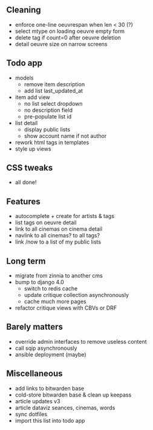 ## Cleaning

- enforce one-line oeuvrespan when len < 30 (?)
- select mtype on loading oeuvre empty form
- delete tag if count=0 after oeuvre deletion
- detail oeuvre size on narrow screens


## Todo app

- models
    - remove item description
    - add list last_updated_at
- item add view
    - no list select dropdown
    - no description field
    - pre-populate list id
- list detail
    - display public lists
    - show account name if not author
- rework html tags in templates
- style up views


## CSS tweaks

- all done!


## Features

- autocomplete + create for artists & tags
- list tags on oeuvre detail
- link to all cinemas on cinema detail
- navlink to all cinemas? to all tags?
- link /now to a list of my public lists


## Long term

- migrate from zinnia to another cms
- bump to django 4.0
    - switch to redis cache
    - update critique collection asynchronously
    - cache much more pages
- refactor critique views with CBVs or DRF


## Barely matters

- override admin interfaces to remove useless content
- call sqip asynchronously
- ansible deployment (maybe)


## Miscellaneous

- add links to bitwarden base
- cold-store bitwarden base & clean up keepass
- article updates v3
- article dataviz seances, cinemas, words
- sync dotfiles
- import this list into todo app
